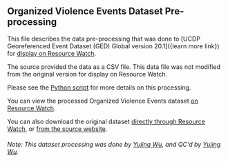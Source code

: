 ## Organized Violence Events Dataset Pre-processing
This file describes the data pre-processing that was done to [UCDP Georeferenced Event Dataset (GED) Global version 20.1]({learn more link}) for [display on Resource Watch](http://resourcewatch.org/data/explore/9b6e6bce-efce-49a5-b603-385b8dae29e0).

The source provided the data as a CSV file. This data file was not modified from the original version for display on Resource Watch.

Please see the [Python script](https://github.com/resource-watch/data-pre-processing/blob/master/soc_048_rw0_organized_violence_events/soc_048_rw0_organized_violence_events_processing.py) for more details on this processing.

You can view the processed Organized Violence Events dataset [on Resource Watch](http://resourcewatch.org/data/explore/9b6e6bce-efce-49a5-b603-385b8dae29e0).

You can also download the original dataset [directly through Resource Watch](http://wri-public-data.s3.amazonaws.com/resourcewatch/soc_048_rw0_organized_violence_events.zip), or [from the source website](https://ucdp.uu.se/downloads/ged/ged201.pdf).

###### Note: This dataset processing was done by [Yujing Wu](https://www.wri.org/profile/yujing-wu), and QC'd by [Yujing Wu](https://www.wri.org/profile/yujing-wu).
